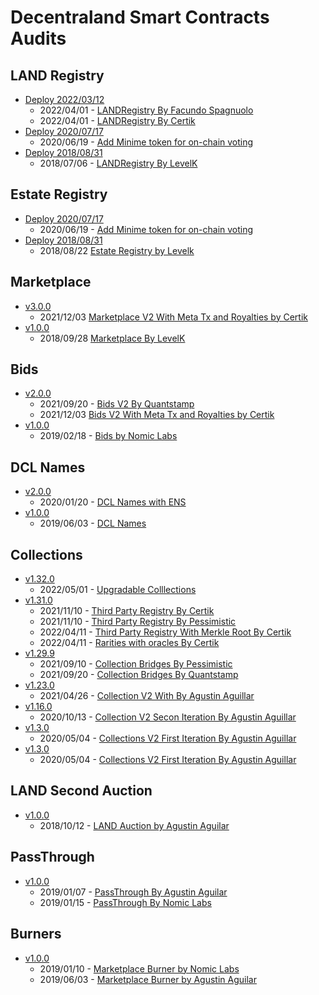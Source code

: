 # Decentraland Smart Contracts Audits

## LAND Registry

- [Deploy 2022/03/12](https://github.com/decentraland/land/releases/tag/Deploy%2F2022-03-12)
  - 2022/04/01 - [LANDRegistry By Facundo Spagnuolo](./reports/LANDRegistry_04-01-2022_Spagnuolo.md)
  - 2022/04/01 - [LANDRegistry By Certik](./reports/LANDRegistry_04-01-2022_Certik.pdf)
- [Deploy 2020/07/17](https://github.com/decentraland/land/releases/tag/Deploy%2F2020-07-17)
  - 2020/06/19 - [Add Minime token for on-chain voting](./reports/Decentraland_LAND_Estate_MINIME_06_19_2020.pdf)
- [Deploy 2018/08/31](https://github.com/decentraland/land/releases/tag/deploy%2F2018-08-31)
  - 2018/07/06 - [LANDRegistry By LevelK](./reports/Decentraland_Land_Registry_Audit_07-06-2018_LevelK.pdf)

## Estate Registry

- [Deploy 2020/07/17](https://github.com/decentraland/land/releases/tag/Deploy%2F2020-07-17)
  - 2020/06/19 - [Add Minime token for on-chain voting](./reports/Decentraland_LAND_Estate_MINIME_06_19_2020.pdf)
- [Deploy 2018/08/31](https://github.com/decentraland/land/releases/tag/deploy%2F2018-08-31)
  - 2018/08/22 [Estate Registry by Levelk](./reports/Decentraland_Estates_Audit_08-22-2018)

## Marketplace

- [v3.0.0](https://github.com/decentraland/marketplace-contracts/releases/tag/v3.0.0)
  - 2021/12/03 [Marketplace V2 With Meta Tx and Royalties by Certik](./reports/Decentraland_Marketplace_and_Bids_V2_With_Royalties_Certik_12_03_2021.pdf)
- [v1.0.0](https://github.com/decentraland/marketplace-contracts/releases/tag/1.0.0)
  - 2018/09/28 [Marketplace By LevelK](./reports/Decentraland_Marketplace_V2_Audit_09-28-2018.pdf)

## Bids

- [v2.0.0](https://github.com/decentraland/bid-contract/releases/tag/v2.0.0)
  - 2021/09/20 - [Bids V2 By Quantstamp](./reports/Decentraland_Bids_in_Polygon_and_Collection_Bridges_09_20_2021.pdf)
  - 2021/12/03 [Bids V2 With Meta Tx and Royalties by Certik](./reports/Decentraland_Marketplace_and_Bids_V2_With_Royalties_Certik_12_03_2021.pdf)
- [v1.0.0](https://github.com/decentraland/bid-contract/releases/tag/v1.0.0)
  - 2019/02/18 - [Bids by Nomic Labs](./reports/Bid_Contract_Audit_Report_02_19_2019.pdf)

## DCL Names

- [v2.0.0](https://github.com/decentraland/avatars-contract/releases/tag/v2.0.0)
  - 2020/01/20 - [DCL Names with ENS](./reports/Decentraland_ENS_Avatars_audit_01_20_2020.pdf)
- [v1.0.0](https://github.com/decentraland/avatars-contract/releases/tag/v1.0.0)
  - 2019/06/03 - [DCL Names](./reports/Decentraland_Names_Audit_Agusin_Aguilar_06_03_2019.pdf)

## Collections

- [v1.32.0](https://github.com/decentraland/wearables-contracts/releases/tag/v1.32.0)
  - 2022/05/01 - [Upgradable Colllections](./reports/collections_05_01_2022.md)
- [v1.31.0](https://github.com/decentraland/wearables-contracts/releases/tag/v1.31.0)
  - 2021/11/10 - [Third Party Registry By Certik](./reports/Decentraland_TPR_Tiers_Certik_10_28_2021.pdf)
  - 2021/11/10 - [Third Party Registry By Pessimistic](./reports/Decentraland_TPR_Pessimistic_11_10_2021.pdf)
  - 2022/04/11 - [Third Party Registry With Merkle Root By Certik](./reports/Decentraland_TPR_with_Merklee_root_Certik_04_11_2022.pdf)
  - 2022/04/11 - [Rarities with oracles By Certik](./reports/TPRegistry_and_Rarities-with_Oracle_2022_04_11.pdf)
- [v1.29.9](https://github.com/decentraland/wearables-contracts/releases/tag/v1.29.0)
  - 2021/09/10 - [Collection Bridges By Pessimistic](./reports/Decentraland_Collections_Bridge_Security_Analysis_09_10_2021_Pessimistic.pdf)
  - 2021/09/20 - [Collection Bridges By Quantstamp](./reports/Decentraland_Bids_in_Polygon_and_Collection_Bridges_09_20_2021.pdf)
- [v1.23.0](https://github.com/decentraland/wearables-contracts/releases/tag/v1.23.0)
  - 2021/04/26 - [Collection V2 With By Agustin Aguillar](./reports/Decentraland_collections_v2_audit_04_26_2021.pdf)
- [v1.16.0](https://github.com/decentraland/wearables-contracts/releases/tag/v1.16.0)
  - 2020/10/13 - [Collection V2 Secon Iteration By Agustin Aguillar](./reports/Decentraland_Collections_v2_10_13_2020.pdf)
- [v1.3.0](https://github.com/decentraland/wearables-contracts/releases/tag/v1.3.0)
  - 2020/05/04 - [Collections V2 First Iteration By Agustin Aguillar](./reports/Decentraland_Collections_contract_05_04_2020.pdf)
- [v1.3.0](https://github.com/decentraland/wearables-contracts/releases/tag/v1.3.0)
  - 2020/05/04 - [Collections V2 First Iteration By Agustin Aguillar](./reports/Decentraland_Collections_contract_05_04_2020.pdf)

## LAND Second Auction

- [v1.0.0](https://github.com/decentraland/land-auction/releases/tag/v1.0.0)
  - 2018/10/12 - [LAND Auction by Agustin Aguilar](./reports/Decentraland_Land_Auction_10-12-2018.pdf)

## PassThrough

- [v1.0.0](https://github.com/decentraland/pass-through/releases/tag/v1.0.0)
  - 2019/01/07 - [PassThrough By Agustin Aguilar](./reports/Decentraland_PassThrough_contracts_Agustin_Aguilar_01_07_2019.pdf)
  - 2019/01/15 - [PassThrough By Nomic Labs](./reports/PassThrough_audit_report_nomic_01_15_2019.pdf)

## Burners

- [v1.0.0](https://github.com/decentraland/aux-contracts/releases/tag/v1.0.0)
  - 2019/01/10 - [Marketplace Burner by Nomic Labs](./reports/MarketplaceBurner_audit_report_01_10_2019.pdf)
  - 2019/06/03 - [Marketplace Burner by Agustin Aguilar](./reports/Decentraland_Burner_Contract_audit_06_03_2019.pdf)
